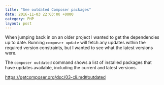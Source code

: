 ```yaml
---
title: "See outdated Composer packages"
date: 2016-11-03 22:03:00 +0000
category: PHP
layout: post
---
```

When jumping back in on an older project I wanted to get the dependencies up to date. Running `composer update` will fetch any updates within the required version constraints, but I wanted to see what the latest versions were.

The `composer outdated` command shows a list of installed packages that have updates available, including the current and latest versions.

https://getcomposer.org/doc/03-cli.md#outdated
